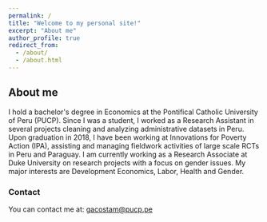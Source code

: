 ```yaml
---
permalink: /
title: "Welcome to my personal site!"
excerpt: "About me"
author_profile: true
redirect_from: 
  - /about/
  - /about.html
---
```




## About me

I hold a bachelor's degree in Economics at the Pontifical Catholic University of Peru (PUCP). Since I was a student, I worked as a Research Assistant in several projects cleaning and analyzing administrative datasets in Peru. Upon graduation in 2018, I have been working at Innovations for Poverty Action (IPA), assisting and managing fieldwork activities of large scale RCTs in Peru and Paraguay. I am currently working as a Research Associate at Duke University on research projects with a focus on gender issues. My major interests are Development Economics, Labor, Health and Gender. 


### Contact

You can contact me at: [gacostam@pucp.pe](mailto:gacostam@pucp.pe?subject=[GitHub]%20Source%20Han%20Sans)

